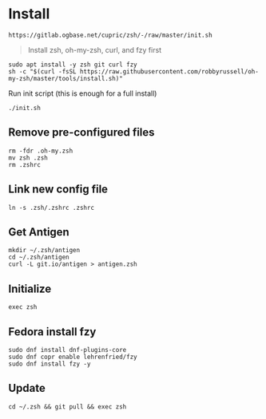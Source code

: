 # Install

````code
https://gitlab.ogbase.net/cupric/zsh/-/raw/master/init.sh
````

> Install zsh, oh-my-zsh, curl, and fzy first
````code
sudo apt install -y zsh git curl fzy
sh -c "$(curl -fsSL https://raw.githubusercontent.com/robbyrussell/oh-my-zsh/master/tools/install.sh)"
``````
Run init script (this is enough for a full install)
````code
./init.sh
````

## Remove pre-configured files
````code
rm -fdr .oh-my.zsh
mv zsh .zsh
rm .zshrc
````

## Link new config file
````code
ln -s .zsh/.zshrc .zshrc
````

## Get Antigen
````code
mkdir ~/.zsh/antigen
cd ~/.zsh/antigen
curl -L git.io/antigen > antigen.zsh
````


## Initialize
````code
exec zsh
````

## Fedora install fzy
````code
sudo dnf install dnf-plugins-core
sudo dnf copr enable lehrenfried/fzy
sudo dnf install fzy -y
````

## Update

````code
cd ~/.zsh && git pull && exec zsh
````
